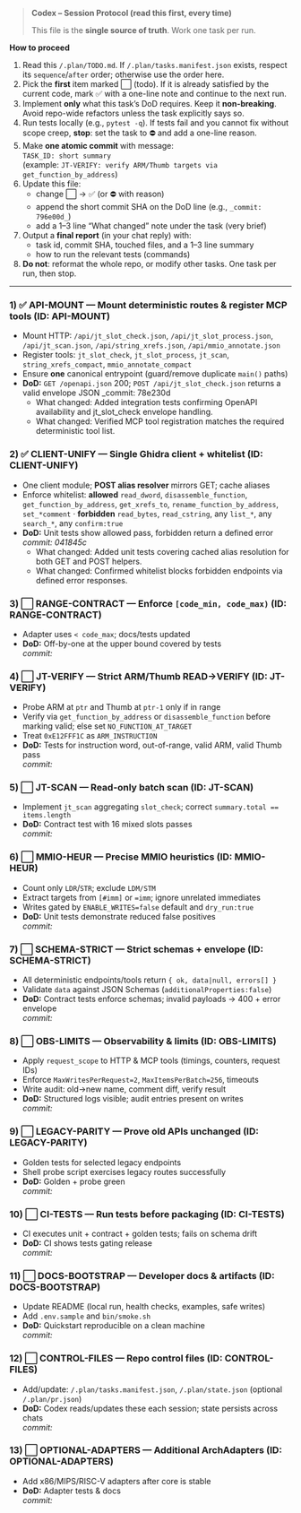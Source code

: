 > **Codex – Session Protocol (read this first, every time)**
>
> This file is the **single source of truth**. Work one task per run.

**How to proceed**

1. Read this `/.plan/TODO.md`. If `/.plan/tasks.manifest.json` exists, respect its `sequence`/`after` order; otherwise use the order here.
2. Pick the **first** item marked ⬜️ (todo). If it is already satisfied by the current code, mark ✅ with a one-line note and continue to the next run.
3. Implement **only** what this task’s DoD requires. Keep it **non-breaking**. Avoid repo-wide refactors unless the task explicitly says so.
4. Run tests locally (e.g., `pytest -q`). If tests fail and you cannot fix without scope creep, **stop**: set the task to ⛔ and add a one-line reason.
5. Make **one atomic commit** with message:  
   `TASK_ID: short summary`  
   (example: `JT-VERIFY: verify ARM/Thumb targets via get_function_by_address`)
6. Update this file:
   - change ⬜️ → ✅ (or ⛔ with reason)
   - append the short commit SHA on the DoD line (e.g., `_commit: 796e00d_`)
   - add a 1–3 line “What changed” note under the task (very brief)
7. Output a **final report** (in your chat reply) with:
   - task id, commit SHA, touched files, and a 1–3 line summary
   - how to run the relevant tests (commands)
8. **Do not**: reformat the whole repo, or modify other tasks. One task per run, then stop.

---

### 1) ✅ API-MOUNT — Mount deterministic routes & register MCP tools (ID: API-MOUNT)
- Mount HTTP: `/api/jt_slot_check.json`, `/api/jt_slot_process.json`,
  `/api/jt_scan.json`, `/api/string_xrefs.json`, `/api/mmio_annotate.json`
- Register tools: `jt_slot_check`, `jt_slot_process`, `jt_scan`,
  `string_xrefs_compact`, `mmio_annotate_compact`
- Ensure **one** canonical entrypoint (guard/remove duplicate `main()` paths)
- **DoD:** `GET /openapi.json` 200; `POST /api/jt_slot_check.json` returns a valid envelope JSON
  _commit: 78e230d
  - What changed: Added integration tests confirming OpenAPI availability and jt_slot_check envelope handling.
  - What changed: Verified MCP tool registration matches the required deterministic tool list.

### 2) ✅ CLIENT-UNIFY — Single Ghidra client + whitelist (ID: CLIENT-UNIFY)
- One client module; **POST alias resolver** mirrors GET; cache aliases
- Enforce whitelist: **allowed** `read_dword`, `disassemble_function`,
  `get_function_by_address`, `get_xrefs_to`, `rename_function_by_address`, `set_*comment`
  · **forbidden** `read_bytes`, `read_cstring`, any `list_*`, any `search_*`, any `confirm:true`
- **DoD:** Unit tests show allowed pass, forbidden return a defined error
  _commit: 041845c_
  - What changed: Added unit tests covering cached alias resolution for both GET and POST helpers.
  - What changed: Confirmed whitelist blocks forbidden endpoints via defined error responses.

### 3) ⬜️ RANGE-CONTRACT — Enforce `[code_min, code_max)` (ID: RANGE-CONTRACT)
- Adapter uses `< code_max`; docs/tests updated
- **DoD:** Off-by-one at the upper bound covered by tests  
  _commit:_

### 4) ⬜️ JT-VERIFY — Strict ARM/Thumb READ→VERIFY (ID: JT-VERIFY)
- Probe ARM at `ptr` and Thumb at `ptr-1` only if in range
- Verify via `get_function_by_address` or `disassemble_function` before marking valid;
  else set `NO_FUNCTION_AT_TARGET`
- Treat `0xE12FFF1C` as `ARM_INSTRUCTION`
- **DoD:** Tests for instruction word, out-of-range, valid ARM, valid Thumb pass  
  _commit:_

### 5) ⬜️ JT-SCAN — Read-only batch scan (ID: JT-SCAN)
- Implement `jt_scan` aggregating `slot_check`; correct `summary.total == items.length`
- **DoD:** Contract test with 16 mixed slots passes  
  _commit:_

### 6) ⬜️ MMIO-HEUR — Precise MMIO heuristics (ID: MMIO-HEUR)
- Count only `LDR`/`STR`; exclude `LDM/STM`
- Extract targets from `[#imm]` or `=imm`; ignore unrelated immediates
- Writes gated by `ENABLE_WRITES=false` default and `dry_run:true`
- **DoD:** Unit tests demonstrate reduced false positives  
  _commit:_

### 7) ⬜️ SCHEMA-STRICT — Strict schemas + envelope (ID: SCHEMA-STRICT)
- All deterministic endpoints/tools return `{ ok, data|null, errors[] }`
- Validate `data` against JSON Schemas (`additionalProperties:false`)
- **DoD:** Contract tests enforce schemas; invalid payloads → 400 + error envelope  
  _commit:_

### 8) ⬜️ OBS-LIMITS — Observability & limits (ID: OBS-LIMITS)
- Apply `request_scope` to HTTP & MCP tools (timings, counters, request IDs)
- Enforce `MaxWritesPerRequest=2`, `MaxItemsPerBatch=256`, timeouts
- Write audit: old→new name, comment diff, verify result
- **DoD:** Structured logs visible; audit entries present on writes  
  _commit:_

### 9) ⬜️ LEGACY-PARITY — Prove old APIs unchanged (ID: LEGACY-PARITY)
- Golden tests for selected legacy endpoints
- Shell probe script exercises legacy routes successfully
- **DoD:** Golden + probe green  
  _commit:_

### 10) ⬜️ CI-TESTS — Run tests before packaging (ID: CI-TESTS)
- CI executes unit + contract + golden tests; fails on schema drift
- **DoD:** CI shows tests gating release  
  _commit:_

### 11) ⬜️ DOCS-BOOTSTRAP — Developer docs & artifacts (ID: DOCS-BOOTSTRAP)
- Update README (local run, health checks, examples, safe writes)
- Add `.env.sample` and `bin/smoke.sh`
- **DoD:** Quickstart reproducible on a clean machine  
  _commit:_

### 12) ⬜️ CONTROL-FILES — Repo control files (ID: CONTROL-FILES)
- Add/update: `/.plan/tasks.manifest.json`, `/.plan/state.json` (optional `/.plan/pr.json`)
- **DoD:** Codex reads/updates these each session; state persists across chats  
  _commit:_

### 13) ⬜️ OPTIONAL-ADAPTERS — Additional ArchAdapters (ID: OPTIONAL-ADAPTERS)
- Add x86/MIPS/RISC-V adapters after core is stable
- **DoD:** Adapter tests & docs  
  _commit:_

